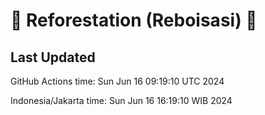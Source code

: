 
# 🌳 Reforestation (Reboisasi) 🌲

## Last Updated

GitHub Actions time: Sun Jun 16 09:19:10 UTC 2024

Indonesia/Jakarta time: Sun Jun 16 16:19:10 WIB 2024
